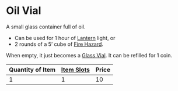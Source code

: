 # Oil Vial

A small glass container full of oil.
- Can be used for 1 hour of [Lantern](../25%20Coins/Lantern.md) light, or 
- 2 rounds of a 5’ cube of [Fire Hazard](../../../../../Hazards/Elemental.md#Fire).

When empty, it just becomes a [Glass Vial](Glass%20Vial.md). It can be refilled for 1 coin.

| Quantity of Item | [Item Slots](../../../../../Player%20Characters/Derived%20Statistics/Item%20Slots.md) | Price |
| ---------------- | ------------------------------------------------------------------------------------- | ----- |
| 1                | 1                                                                                     | 10    |
